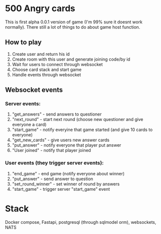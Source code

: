 # 500 Angry cards
This is first alpha 0.0.1 version of game (I'm 99% sure it doesnt work normally). There still a lot of things to do about game host function.

## How to play

1. Create user and return his id
2. Create room with this user and generate joining code/by id
3. Wait for users to connect through websocket
4. Choose card stack and start game
5. Handle events through websocket

## Websocket events
### Server events:
1. "get_answers" - send answers to questioner
2. "next_round" - start next round (choose new questioner and give everyone a card)
3. "start_game" - notify everyine that game started (and give 10 cards to everyone)
4. "get_new_cards" - give users new answer cards
5. "put_answer" - notify everyone that player put answer
6. "User joined" - notify that player joined

### User events (they trigger server events):
1. "end_game" - end game (notify everyone about winner)
2. "put_answer" - send answer to question
3. "set_round_winner" - set winner of round by answers
4. "start_game" - trigger server "start_game" event

# Stack
Docker compose, Fastapi, postgresql (through sqlmodel orm), websockets, NATS
